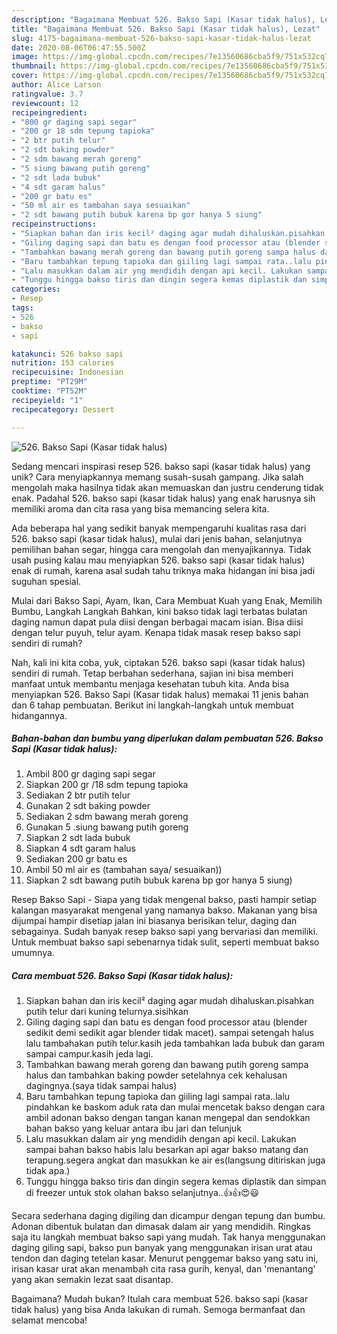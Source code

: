 ```yaml
---
description: "Bagaimana Membuat 526. Bakso Sapi (Kasar tidak halus), Lezat"
title: "Bagaimana Membuat 526. Bakso Sapi (Kasar tidak halus), Lezat"
slug: 4175-bagaimana-membuat-526-bakso-sapi-kasar-tidak-halus-lezat
date: 2020-08-06T06:47:55.500Z
image: https://img-global.cpcdn.com/recipes/7e13560686cba5f9/751x532cq70/526-bakso-sapi-kasar-tidak-halus-foto-resep-utama.jpg
thumbnail: https://img-global.cpcdn.com/recipes/7e13560686cba5f9/751x532cq70/526-bakso-sapi-kasar-tidak-halus-foto-resep-utama.jpg
cover: https://img-global.cpcdn.com/recipes/7e13560686cba5f9/751x532cq70/526-bakso-sapi-kasar-tidak-halus-foto-resep-utama.jpg
author: Alice Larson
ratingvalue: 3.7
reviewcount: 12
recipeingredient:
- "800 gr daging sapi segar"
- "200 gr 18 sdm tepung tapioka"
- "2 btr putih telur"
- "2 sdt baking powder"
- "2 sdm bawang merah goreng"
- "5 siung bawang putih goreng"
- "2 sdt lada bubuk"
- "4 sdt garam halus"
- "200 gr batu es"
- "50 ml air es tambahan saya sesuaikan"
- "2 sdt bawang putih bubuk karena bp gor hanya 5 siung"
recipeinstructions:
- "Siapkan bahan dan iris kecil² daging agar mudah dihaluskan.pisahkan putih telur dari kuning telurnya.sisihkan"
- "Giling daging sapi dan batu es dengan food processor atau (blender sedikit demi sedikit agar blender tidak macet). sampai setengah halus lalu tambahakan putih telur.kasih jeda tambahkan lada bubuk dan garam sampai campur.kasih jeda lagi."
- "Tambahkan bawang merah goreng dan bawang putih goreng sampa halus dan tambahkan baking powder setelahnya cek kehalusan dagingnya.(saya tidak sampai halus)"
- "Baru tambahkan tepung tapioka dan giiling lagi sampai rata..lalu pindahkan ke baskom aduk rata dan mulai mencetak bakso dengan cara ambil adonan bakso dengan tangan kanan mengepal dan sendokkan bahan bakso yang keluar antara ibu jari dan telunjuk"
- "Lalu masukkan dalam air yng mendidih dengan api kecil. Lakukan sampai bahan bakso habis lalu besarkan api agar bakso matang dan terapung.segera angkat dan masukkan ke air es(langsung ditiriskan juga tidak apa.)"
- "Tunggu hingga bakso tiris dan dingin segera kemas diplastik dan simpan di freezer untuk stok olahan bakso selanjutnya..👍👍😍😃"
categories:
- Resep
tags:
- 526
- bakso
- sapi

katakunci: 526 bakso sapi 
nutrition: 153 calories
recipecuisine: Indonesian
preptime: "PT29M"
cooktime: "PT52M"
recipeyield: "1"
recipecategory: Dessert

---
```



![526. Bakso Sapi (Kasar tidak halus)](https://img-global.cpcdn.com/recipes/7e13560686cba5f9/751x532cq70/526-bakso-sapi-kasar-tidak-halus-foto-resep-utama.jpg)

Sedang mencari inspirasi resep 526. bakso sapi (kasar tidak halus) yang unik? Cara menyiapkannya memang susah-susah gampang. Jika salah mengolah maka hasilnya tidak akan memuaskan dan justru cenderung tidak enak. Padahal 526. bakso sapi (kasar tidak halus) yang enak harusnya sih memiliki aroma dan cita rasa yang bisa memancing selera kita.

Ada beberapa hal yang sedikit banyak mempengaruhi kualitas rasa dari 526. bakso sapi (kasar tidak halus), mulai dari jenis bahan, selanjutnya pemilihan bahan segar, hingga cara mengolah dan menyajikannya. Tidak usah pusing kalau mau menyiapkan 526. bakso sapi (kasar tidak halus) enak di rumah, karena asal sudah tahu triknya maka hidangan ini bisa jadi suguhan spesial.

Mulai dari Bakso Sapi, Ayam, Ikan, Cara Membuat Kuah yang Enak, Memilih Bumbu, Langkah Langkah Bahkan, kini bakso tidak lagi terbatas bulatan daging namun dapat pula diisi dengan berbagai macam isian. Bisa diisi dengan telur puyuh, telur ayam. Kenapa tidak masak resep bakso sapi sendiri di rumah?


Nah, kali ini kita coba, yuk, ciptakan 526. bakso sapi (kasar tidak halus) sendiri di rumah. Tetap berbahan sederhana, sajian ini bisa memberi manfaat untuk membantu menjaga kesehatan tubuh kita. Anda bisa menyiapkan 526. Bakso Sapi (Kasar tidak halus) memakai 11 jenis bahan dan 6 tahap pembuatan. Berikut ini langkah-langkah untuk membuat hidangannya.

<!--inarticleads1-->

##### Bahan-bahan dan bumbu yang diperlukan dalam pembuatan 526. Bakso Sapi (Kasar tidak halus):

1. Ambil 800 gr daging sapi segar
1. Siapkan 200 gr /18 sdm tepung tapioka
1. Sediakan 2 btr putih telur
1. Gunakan 2 sdt baking powder
1. Sediakan 2 sdm bawang merah goreng
1. Gunakan 5 .siung bawang putih goreng
1. Siapkan 2 sdt lada bubuk
1. Siapkan 4 sdt garam halus
1. Sediakan 200 gr batu es
1. Ambil 50 ml air es (tambahan saya/ sesuaikan))
1. Siapkan 2 sdt bawang putih bubuk karena bp gor hanya 5 siung)


Resep Bakso Sapi - Siapa yang tidak mengenal bakso, pasti hampir setiap kalangan masyarakat mengenal yang namanya bakso. Makanan yang bisa dijumpai hampir disetiap jalan ini biasanya berisikan telur, daging dan sebagainya. Sudah banyak resep bakso sapi yang bervariasi dan memiliki. Untuk membuat bakso sapi sebenarnya tidak sulit, seperti membuat bakso umumnya. 

<!--inarticleads2-->

##### Cara membuat 526. Bakso Sapi (Kasar tidak halus):

1. Siapkan bahan dan iris kecil² daging agar mudah dihaluskan.pisahkan putih telur dari kuning telurnya.sisihkan
1. Giling daging sapi dan batu es dengan food processor atau (blender sedikit demi sedikit agar blender tidak macet). sampai setengah halus lalu tambahakan putih telur.kasih jeda tambahkan lada bubuk dan garam sampai campur.kasih jeda lagi.
1. Tambahkan bawang merah goreng dan bawang putih goreng sampa halus dan tambahkan baking powder setelahnya cek kehalusan dagingnya.(saya tidak sampai halus)
1. Baru tambahkan tepung tapioka dan giiling lagi sampai rata..lalu pindahkan ke baskom aduk rata dan mulai mencetak bakso dengan cara ambil adonan bakso dengan tangan kanan mengepal dan sendokkan bahan bakso yang keluar antara ibu jari dan telunjuk
1. Lalu masukkan dalam air yng mendidih dengan api kecil. Lakukan sampai bahan bakso habis lalu besarkan api agar bakso matang dan terapung.segera angkat dan masukkan ke air es(langsung ditiriskan juga tidak apa.)
1. Tunggu hingga bakso tiris dan dingin segera kemas diplastik dan simpan di freezer untuk stok olahan bakso selanjutnya..👍👍😍😃


Secara sederhana daging digiling dan dicampur dengan tepung dan bumbu. Adonan dibentuk bulatan dan dimasak dalam air yang mendidih. Ringkas saja itu langkah membuat bakso sapi yang mudah. Tak hanya menggunakan daging giling sapi, bakso pun banyak yang menggunakan irisan urat atau tendon dan daging tetelan kasar. Menurut penggemar bakso yang satu ini, irisan kasar urat akan menambah cita rasa gurih, kenyal, dan &#39;menantang&#39; yang akan semakin lezat saat disantap. 

Bagaimana? Mudah bukan? Itulah cara membuat 526. bakso sapi (kasar tidak halus) yang bisa Anda lakukan di rumah. Semoga bermanfaat dan selamat mencoba!
